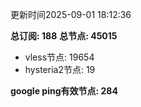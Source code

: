 更新时间2025-09-01 18:12:36

**总订阅: 188**
**总节点: 45015**
- vless节点: 19654
- hysteria2节点: 19

**google ping有效节点: 284**
